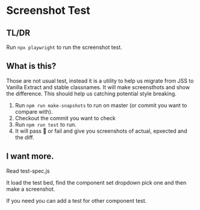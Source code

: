 # Screenshot Test

## TL/DR

Run `npx playwright` to run the screenshot test.

## What is this?

Those are not usual test, instead it is a utility to help us migrate from JSS to Vanilla Extract and stable classnames.
It will make screensthots and show the difference. This should help us catching potential style breaking.

1. Run `npm run make-snapshots` to run on master (or commit you want to compare with).
1. Checkout the commit you want to check
1. Run `npm run test` to run.
1. It will pass :tada: or fail and give you screenshots of actual, epxected and the diff.

## I want more.

Read test-spec.js

It load the test bed, find the component set dropdown pick one and then make a screenshot.

If you need you can add a test for other component test.
